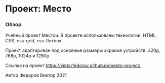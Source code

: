 # Проект: Место

### Обзор

Учебный проект Местои.
В проекте использованы технологии: HTML, CSS, css-grid, css-flexbox

Проект адаптирован под основные размеры экранов устройств: 320p, 768p, 1024p и 1280p

Ссылка на проект https://viktorfedorov.github.io/mesto-project/

Автор Федоров Виктор 2021